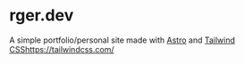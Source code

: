 # rger.dev

A simple portfolio/personal site made with [Astro](https://astro.build/) and [Tailwind CSS](https://tailwindcss.com/)https://tailwindcss.com/
